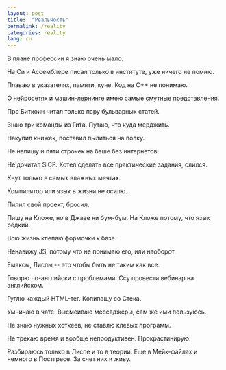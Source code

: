 ```yaml
---
layout: post
title:  "Реальность"
permalink: /reality
categories: reality
lang: ru
---
```


В плане профессии я знаю очень мало.

На Си и Ассемблере писал только в институте, уже ничего не помню.

Плаваю в указателях, памяти, куче. Код на C++ не понимаю.

О нейросетях и машин-лернинге имею самые смутные представления.

Про Биткоин читал только пару бульварных статей.

Знаю три команды из Гита. Путаю, что куда мерджить.

Накупил книжек, поставил пылиться на полку.

Не напишу и пяти строчек на баше без интернетов.

Не дочитал SICP. Хотел сделать все практические задания, слился.

Кнут только в самых влажных мечтах.

Компилятор или язык в жизни не осилю.

Пилил свой проект, бросил.

Пишу на Кложе, но в Джаве ни бум-бум. На Кложе потому, что язык редкий.

Всю жизнь клепаю формочки к базе.

Ненавижу JS, потому что не понимаю его, или наоборот.

Емаксы, Лиспы -- это чтобы быть не таким как все.

Говорю по-английски с проблемами. Ссу провести вебинар на английском.

Гуглю каждый HTML-тег. Копипащу со Стека.

Умничаю в чате. Высмеиваю мессаджеры, сам же ими пользуюсь.

Не знаю нужных хоткеев, не ставлю клевых программ.

Не трекаю время и вообще непродуктивен. Прокрастинирую.

Разбираюсь только в Лиспе и то в теории. Еще в Мейк-файлах и немного в
Постгресе. За счет них и живу.
